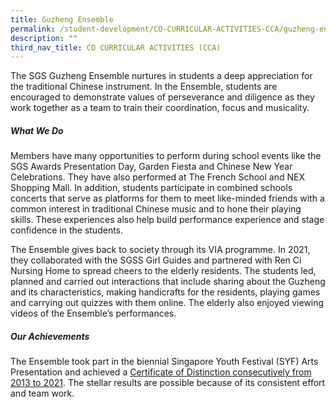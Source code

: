 ```yaml
---
title: Guzheng Ensemble
permalink: /student-development/CO-CURRICULAR-ACTIVITIES-CCA/guzheng-ensemble/
description: ""
third_nav_title: CO CURRICULAR ACTIVITIES (CCA)
---
```

The SGS Guzheng Ensemble nurtures in students a deep appreciation for the traditional Chinese instrument. In the Ensemble, students are encouraged to demonstrate values of perseverance and diligence as they work together as a team to train their coordination, focus and musicality.

##### **What We Do**

Members have many opportunities to perform during school events like the SGS Awards Presentation Day, Garden Fiesta and Chinese New Year Celebrations. They have also performed at The French School and NEX Shopping Mall. In addition, students participate in combined schools concerts that serve as platforms for them to meet like-minded friends with a common interest in traditional Chinese music and to hone their playing skills. These experiences also help build performance experience and stage confidence in the students.

The Ensemble gives back to society through its VIA programme. In 2021, they collaborated with the SGSS Girl Guides and partnered with Ren Ci Nursing Home to spread cheers to the elderly residents. The students led, planned and carried out interactions that include sharing about the Guzheng and its characteristics, making handicrafts for the residents, playing games and carrying out quizzes with them online. The elderly also enjoyed viewing videos of the Ensemble’s performances.


##### **Our Achievements**

The Ensemble took part in the biennial Singapore Youth Festival (SYF) Arts Presentation and achieved a <u>Certificate of Distinction consecutively from 2013 to 2021</u>. The stellar results are possible because of its consistent effort and team work.